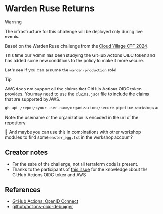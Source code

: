 # Warden Ruse Returns

> [!WARNING]
> The infrastructure for this challenge will be deployed only during live events.

Based on the Warden Ruse challenge from the [Cloud Village CTF 2024](https://unicrons.cloud/en/2024/08/13/writeup-cloud-village-ctf-2024/#wardens-ruse-540).

This time our Admin has been studying the GitHub Actions OIDC token and has added some new conditions to the policy to make it more secure.

Let's see if you can assume the `warden-production` role!



> [!TIP]
> AWS does not support all the claims that GitHub Actions OIDC token provides.
> You may need to use the `claims.json` file to include the claims that are supported by AWS.
> ```bash
> gh api /repos/<your-user-name/organization>/secure-pipeline-workshop/actions/oidc/customization/sub -H "Accept: application/vnd.github+json" -X PUT --input claims.json
> ```
> Note: the username or the organization is encoded in the url of the repository







🤫 And maybe you can use this in combinations with other workshop modules to find some `easter_egg.txt` in the workshop account?



## Creator notes
- For the sake of the challenge, not all terraform code is present.
- Thanks to the participants of [this issue](https://github.com/aws-actions/configure-aws-credentials/issues/454) for the knowledge about the GitHub Actions OIDC token and AWS

## References
- [GitHub Actions: OpenID Connect](https://docs.github.com/en/actions/concepts/security/openid-connect)
- [github/actions-oidc-debugger](https://github.com/github/actions-oidc-debugger)
